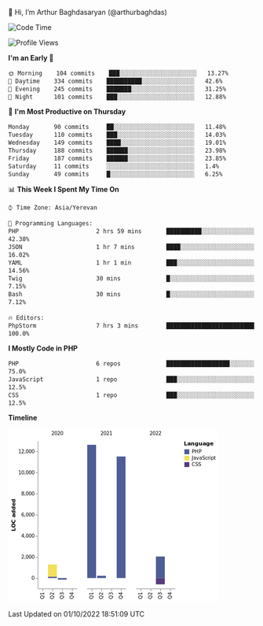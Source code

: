 👋 Hi, I’m Arthur Baghdasaryan (@arthurbaghdas)


<!--START_SECTION:waka-->
![Code Time](http://img.shields.io/badge/Code%20Time-286%20hrs%201%20min-blue)

![Profile Views](http://img.shields.io/badge/Profile%20Views-0-blue)

**I'm an Early 🐤** 

```text
🌞 Morning    104 commits    ███░░░░░░░░░░░░░░░░░░░░░░   13.27% 
🌆 Daytime    334 commits    ██████████░░░░░░░░░░░░░░░   42.6% 
🌃 Evening    245 commits    ███████░░░░░░░░░░░░░░░░░░   31.25% 
🌙 Night      101 commits    ███░░░░░░░░░░░░░░░░░░░░░░   12.88%

```
📅 **I'm Most Productive on Thursday** 

```text
Monday       90 commits     ██░░░░░░░░░░░░░░░░░░░░░░░   11.48% 
Tuesday      110 commits    ███░░░░░░░░░░░░░░░░░░░░░░   14.03% 
Wednesday    149 commits    ████░░░░░░░░░░░░░░░░░░░░░   19.01% 
Thursday     188 commits    ██████░░░░░░░░░░░░░░░░░░░   23.98% 
Friday       187 commits    ██████░░░░░░░░░░░░░░░░░░░   23.85% 
Saturday     11 commits     ░░░░░░░░░░░░░░░░░░░░░░░░░   1.4% 
Sunday       49 commits     █░░░░░░░░░░░░░░░░░░░░░░░░   6.25%

```


📊 **This Week I Spent My Time On** 

```text
⌚︎ Time Zone: Asia/Yerevan

💬 Programming Languages: 
PHP                      2 hrs 59 mins       ██████████░░░░░░░░░░░░░░░   42.38% 
JSON                     1 hr 7 mins         ████░░░░░░░░░░░░░░░░░░░░░   16.02% 
YAML                     1 hr 1 min          ███░░░░░░░░░░░░░░░░░░░░░░   14.56% 
Twig                     30 mins             █░░░░░░░░░░░░░░░░░░░░░░░░   7.15% 
Bash                     30 mins             █░░░░░░░░░░░░░░░░░░░░░░░░   7.12%

🔥 Editors: 
PhpStorm                 7 hrs 3 mins        █████████████████████████   100.0%

```

**I Mostly Code in PHP** 

```text
PHP                      6 repos             ██████████████████░░░░░░░   75.0% 
JavaScript               1 repo              ███░░░░░░░░░░░░░░░░░░░░░░   12.5% 
CSS                      1 repo              ███░░░░░░░░░░░░░░░░░░░░░░   12.5%

```


**Timeline**

![Chart not found](https://raw.githubusercontent.com/arthurbaghdas/arthurbaghdas/main/charts/bar_graph.png) 


 Last Updated on 01/10/2022 18:51:09 UTC
<!--END_SECTION:waka-->
